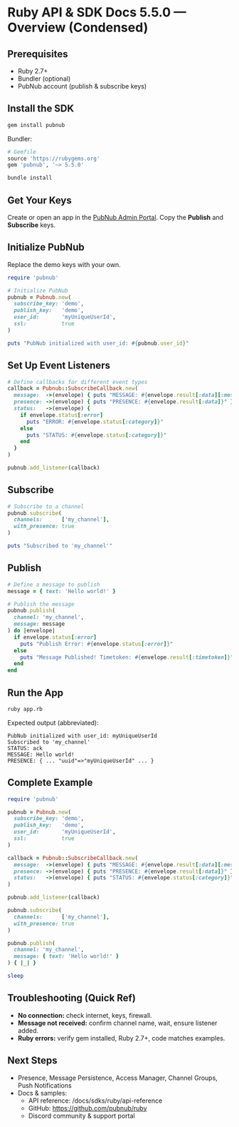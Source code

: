# Ruby API & SDK Docs 5.5.0 — Overview (Condensed)

## Prerequisites
* Ruby 2.7+
* Bundler (optional)
* PubNub account (publish & subscribe keys)

## Install the SDK
```bash
gem install pubnub
```
Bundler:
```ruby
# Gemfile
source 'https://rubygems.org'
gem 'pubnub', '~> 5.5.0'
```
```bash
bundle install
```

## Get Your Keys
Create or open an app in the [PubNub Admin Portal](https://admin.pubnub.com). Copy the **Publish** and **Subscribe** keys.

## Initialize PubNub
Replace the demo keys with your own.
```ruby
require 'pubnub'

# Initialize PubNub
pubnub = Pubnub.new(
  subscribe_key: 'demo',
  publish_key:   'demo',
  user_id:       'myUniqueUserId',
  ssl:           true
)

puts "PubNub initialized with user_id: #{pubnub.user_id}"
```

## Set Up Event Listeners
```ruby
# Define callbacks for different event types
callback = Pubnub::SubscribeCallback.new(
  message:  ->(envelope) { puts "MESSAGE: #{envelope.result[:data][:message]['text']}" },
  presence: ->(envelope) { puts "PRESENCE: #{envelope.result[:data]}" },
  status:   ->(envelope) {
    if envelope.status[:error]
      puts "ERROR: #{envelope.status[:category]}"
    else
      puts "STATUS: #{envelope.status[:category]}"
    end
  }
)

pubnub.add_listener(callback)
```

## Subscribe
```ruby
# Subscribe to a channel
pubnub.subscribe(
  channels:      ['my_channel'],
  with_presence: true
)

puts "Subscribed to 'my_channel'"
```

## Publish
```ruby
# Define a message to publish
message = { text: 'Hello world!' }

# Publish the message
pubnub.publish(
  channel: 'my_channel',
  message: message
) do |envelope|
  if envelope.status[:error]
    puts "Publish Error: #{envelope.status[:error]}"
  else
    puts "Message Published! Timetoken: #{envelope.result[:timetoken]}"
  end
end
```

## Run the App
```bash
ruby app.rb
```
Expected output (abbreviated):
```text
PubNub initialized with user_id: myUniqueUserId
Subscribed to 'my_channel'
STATUS: ack
MESSAGE: Hello world!
PRESENCE: { ... "uuid"=>"myUniqueUserId" ... }
```

## Complete Example
```ruby
require 'pubnub'

pubnub = Pubnub.new(
  subscribe_key: 'demo',
  publish_key:   'demo',
  user_id:       'myUniqueUserId',
  ssl:           true
)

callback = Pubnub::SubscribeCallback.new(
  message:  ->(envelope) { puts "MESSAGE: #{envelope.result[:data][:message]['text']}" },
  presence: ->(envelope) { puts "PRESENCE: #{envelope.result[:data]}" },
  status:   ->(envelope) { puts "STATUS: #{envelope.status[:category]}" }
)

pubnub.add_listener(callback)

pubnub.subscribe(
  channels:      ['my_channel'],
  with_presence: true
)

pubnub.publish(
  channel: 'my_channel',
  message: { text: 'Hello world!' }
) { |_| }

sleep
```

## Troubleshooting (Quick Ref)
* **No connection:** check internet, keys, firewall.
* **Message not received:** confirm channel name, wait, ensure listener added.
* **Ruby errors:** verify gem installed, Ruby 2.7+, code matches examples.

## Next Steps
* Presence, Message Persistence, Access Manager, Channel Groups, Push Notifications
* Docs & samples:  
  * API reference: /docs/sdks/ruby/api-reference  
  * GitHub: https://github.com/pubnub/ruby  
  * Discord community & support portal